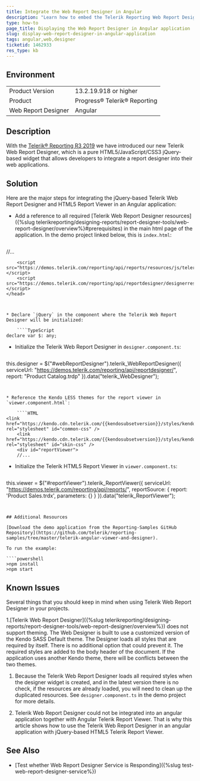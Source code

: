 ```yaml
---
title: Integrate the Web Report Designer in Angular
description: "Learn how to embed the Telerik Reporting Web Report Designer in an Angular application in this step-by-step tutorial."
type: how-to
page_title: Displaying the Web Report Designer in Angular application
slug: display-web-report-designer-in-angular-application
tags: angular,web,designer
ticketid: 1462933
res_type: kb
---
```


## Environment

<table>
	<tbody>
		<tr>
			<td>Product Version</td>
			<td>13.2.19.918 or higher</td>
		</tr>
		<tr>
			<td>Product</td>
			<td>Progress® Telerik® Reporting</td>
		</tr>
		<tr>
			<td>Web Report Designer</td>
			<td>Angular</td>
		</tr>
	</tbody>
</table>

## Description

With the [Telerik® Reporting R3 2019](https://www.telerik.com/support/whats-new/reporting/release-history/progress-telerik-reporting-r3-2019-13-2-19-918) we have introduced our new Telerik Web Report Designer, which is a pure HTML5/JavaScript/CSS3 jQuery-based widget that allows developers to integrate a report designer into their web applications.

## Solution

Here are the major steps for integrating the jQuery-based Telerik Web Report Designer and HTML5 Report Viewer in an Angular application:

* Add a reference to all required [Telerik Web Report Designer resources]({%slug telerikreporting/designing-reports/report-designer-tools/web-report-designer/overview%}#prerequisites) in the main html page of the application. In the demo project linked below, this is `index.html`:

	````HTML
<head>
		//...
		<script src="https://code.jquery.com/jquery-3.3.1.min.js"></script>
		<script src="https://kendo.cdn.telerik.com/{{kendosubsetversion}}/js/kendo.all.min.js"></script>

		<script src="https://demos.telerik.com/reporting/api/reports/resources/js/telerikReportViewer"></script>
		<script src="https://demos.telerik.com/reporting/api/reportdesigner/designerresources/js/webReportDesigner"></script>
	</head>
````


* Declare `jQuery` in the component where the Telerik Web Report Designer will be initialized:

	````TypeScript
declare var $: any;
````


* Initialize the Telerik Web Report Designer in `designer.component.ts`:

	````TypeScript
this.designer = $("#webReportDesigner").telerik_WebReportDesigner({
		serviceUrl: "https://demos.telerik.com/reporting/api/reportdesigner/",
		report: "Product Catalog.trdp"
	}).data("telerik_WebDesigner");
````


* Reference the Kendo LESS themes for the report viewer in `viewer.component.html`:

	````HTML
<link href="https://kendo.cdn.telerik.com/{{kendosubsetversion}}/styles/kendo.common.min.css" rel="stylesheet" id="common-css" />
	<link href="https://kendo.cdn.telerik.com/{{kendosubsetversion}}/styles/kendo.blueopal.min.css" rel="stylesheet" id="skin-css" />
	<div id="reportViewer">
	//...
````


* Initialize the Telerik HTML5 Report Viewer in `viewer.component.ts`:

	````TypeScript
this.viewer = $("#reportViewer").telerik_ReportViewer({
		serviceUrl: "https://demos.telerik.com/reporting/api/reports/",
		reportSource: {
		report: 'Product Sales.trdx',
			parameters: {}
		}
	}).data("telerik_ReportViewer");
````


## Additional Resources

[Download the demo application from the Reporting-Samples GitHub Repository](https://github.com/telerik/reporting-samples/tree/master/telerik-angular-viewer-and-designer).

To run the example:

````powershell
>npm install
>npm start
````

## Known Issues

Several things that you should keep in mind when using Telerik Web Report Designer in your projects.

1.[Telerik Web Report Designer]({%slug telerikreporting/designing-reports/report-designer-tools/web-report-designer/overview%}) does not support theming. The Web Designer is built to use a customized version of the Kendo SASS Default theme. The Designer loads all styles that are required by itself. There is no additional option that could prevent it. The required styles are added to the body header of the document. If the application uses another Kendo theme, there will be conflicts between the two themes.

1. Because the Telerik Web Report Designer loads all required styles when the designer widget is created, and in the latest version there is no check, if the resources are already loaded, you will need to clean up the duplicated resources. See `designer.component.ts` in the demo project for more details.

1. Telerik Web Report Designer could not be integrated into an angular application together with Angular Telerik Report Viewer. That is why this article shows how to use the Telerik Web Report Designer in an angular application with jQuery-based HTML5 Telerik Report Viewer.

## See Also

* [Test whether Web Report Designer Service is Responding]({%slug test-web-report-designer-service%})

